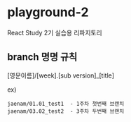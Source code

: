 # playground-2

React Study 2기 실습용 리파지토리

## branch 명명 규칙

[영문이름]/[week].[sub version]_[title]

ex)
```
jaenam/01.01_test1  - 1주차 첫번째 브랜치
jaenam/03.02_test2  - 3주차 두번째 브랜치
```



